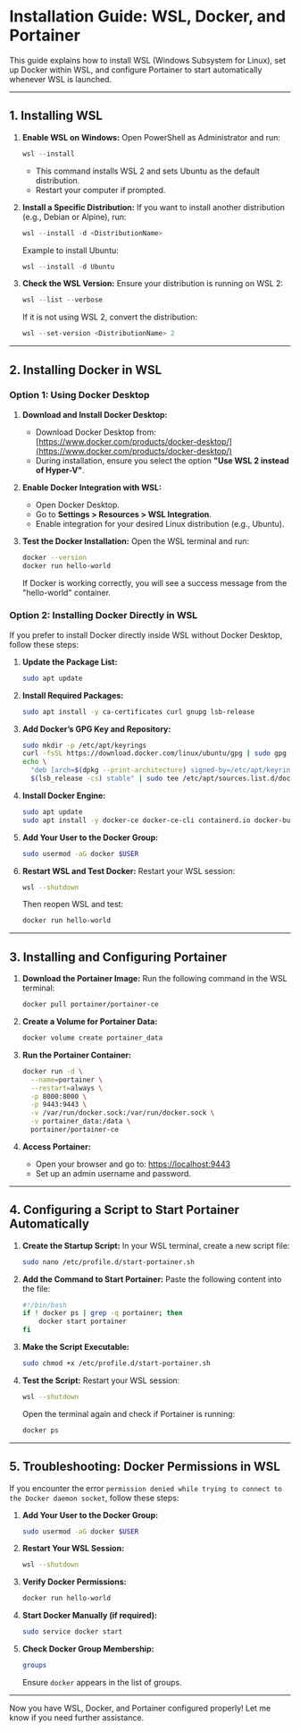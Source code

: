 # Installation Guide: WSL, Docker, and Portainer

This guide explains how to install WSL (Windows Subsystem for Linux), set up Docker within WSL, and configure Portainer to start automatically whenever WSL is launched.

---

## **1. Installing WSL**

1. **Enable WSL on Windows:**
   Open PowerShell as Administrator and run:
   ```powershell
   wsl --install
   ```
   - This command installs WSL 2 and sets Ubuntu as the default distribution.
   - Restart your computer if prompted.

2. **Install a Specific Distribution:**
   If you want to install another distribution (e.g., Debian or Alpine), run:
   ```powershell
   wsl --install -d <DistributionName>
   ```
   Example to install Ubuntu:
   ```powershell
   wsl --install -d Ubuntu
   ```

3. **Check the WSL Version:**
   Ensure your distribution is running on WSL 2:
   ```powershell
   wsl --list --verbose
   ```
   If it is not using WSL 2, convert the distribution:
   ```powershell
   wsl --set-version <DistributionName> 2
   ```

---

## **2. Installing Docker in WSL**

### **Option 1: Using Docker Desktop**

1. **Download and Install Docker Desktop:**
   - Download Docker Desktop from: [https://www.docker.com/products/docker-desktop/](https://www.docker.com/products/docker-desktop/)
   - During installation, ensure you select the option **"Use WSL 2 instead of Hyper-V"**.

2. **Enable Docker Integration with WSL:**
   - Open Docker Desktop.
   - Go to **Settings > Resources > WSL Integration**.
   - Enable integration for your desired Linux distribution (e.g., Ubuntu).

3. **Test the Docker Installation:**
   Open the WSL terminal and run:
   ```bash
   docker --version
   docker run hello-world
   ```
   If Docker is working correctly, you will see a success message from the "hello-world" container.

### **Option 2: Installing Docker Directly in WSL**

If you prefer to install Docker directly inside WSL without Docker Desktop, follow these steps:

1. **Update the Package List:**
   ```bash
   sudo apt update
   ```

2. **Install Required Packages:**
   ```bash
   sudo apt install -y ca-certificates curl gnupg lsb-release
   ```

3. **Add Docker’s GPG Key and Repository:**
   ```bash
   sudo mkdir -p /etc/apt/keyrings
   curl -fsSL https://download.docker.com/linux/ubuntu/gpg | sudo gpg --dearmor -o /etc/apt/keyrings/docker.gpg
   echo \
     "deb [arch=$(dpkg --print-architecture) signed-by=/etc/apt/keyrings/docker.gpg] https://download.docker.com/linux/ubuntu \
     $(lsb_release -cs) stable" | sudo tee /etc/apt/sources.list.d/docker.list > /dev/null
   ```

4. **Install Docker Engine:**
   ```bash
   sudo apt update
   sudo apt install -y docker-ce docker-ce-cli containerd.io docker-buildx-plugin docker-compose-plugin
   ```

5. **Add Your User to the Docker Group:**
   ```bash
   sudo usermod -aG docker $USER
   ```

6. **Restart WSL and Test Docker:**
   Restart your WSL session:
   ```bash
   wsl --shutdown
   ```
   Then reopen WSL and test:
   ```bash
   docker run hello-world
   ```

---

## **3. Installing and Configuring Portainer**

1. **Download the Portainer Image:**
   Run the following command in the WSL terminal:
   ```bash
   docker pull portainer/portainer-ce
   ```

2. **Create a Volume for Portainer Data:**
   ```bash
   docker volume create portainer_data
   ```

3. **Run the Portainer Container:**
   ```bash
   docker run -d \
     --name=portainer \
     --restart=always \
     -p 8000:8000 \
     -p 9443:9443 \
     -v /var/run/docker.sock:/var/run/docker.sock \
     -v portainer_data:/data \
     portainer/portainer-ce
   ```

4. **Access Portainer:**
   - Open your browser and go to: [https://localhost:9443](https://localhost:9443)
   - Set up an admin username and password.

---

## **4. Configuring a Script to Start Portainer Automatically**

1. **Create the Startup Script:**
   In your WSL terminal, create a new script file:
   ```bash
   sudo nano /etc/profile.d/start-portainer.sh
   ```

2. **Add the Command to Start Portainer:**
   Paste the following content into the file:
   ```bash
   #!/bin/bash
   if ! docker ps | grep -q portainer; then
       docker start portainer
   fi
   ```

3. **Make the Script Executable:**
   ```bash
   sudo chmod +x /etc/profile.d/start-portainer.sh
   ```

4. **Test the Script:**
   Restart your WSL session:
   ```bash
   wsl --shutdown
   ```
   Open the terminal again and check if Portainer is running:
   ```bash
   docker ps
   ```

---

## **5. Troubleshooting: Docker Permissions in WSL**

If you encounter the error `permission denied while trying to connect to the Docker daemon socket`, follow these steps:

1. **Add Your User to the Docker Group:**
   ```bash
   sudo usermod -aG docker $USER
   ```

2. **Restart Your WSL Session:**
   ```bash
   wsl --shutdown
   ```

3. **Verify Docker Permissions:**
   ```bash
   docker run hello-world
   ```

4. **Start Docker Manually (if required):**
   ```bash
   sudo service docker start
   ```

5. **Check Docker Group Membership:**
   ```bash
   groups
   ```
   Ensure `docker` appears in the list of groups.

---

Now you have WSL, Docker, and Portainer configured properly! Let me know if you need further assistance.


